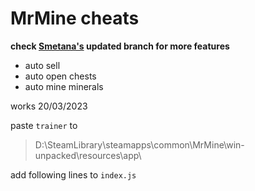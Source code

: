 # MrMine cheats 

**check [Smetana's](https://github.com/FrodoTrash/MrMine-cheats/tree/smetana) updated branch for more features**

- auto sell
- auto open chests
- auto mine minerals

works 20/03/2023

paste `trainer` to
> D:\SteamLibrary\steamapps\common\MrMine\win-unpacked\resources\app\

add following lines to `index.js`
<script src="trainer.js"></script>
